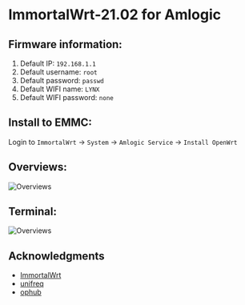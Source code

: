 #  ImmortalWrt-21.02 for Amlogic

## Firmware information:
1. Default IP: `192.168.1.1`
2. Default username: `root`
3. Default password: `passwd`
4. Default WIFI name: `LYNX`
5. Default WIFI password: `none`

## Install to EMMC:
Login to `ImmortalWrt` → `System` → `Amlogic Service` → `Install OpenWrt`

## Overviews:
![Overviews](https://i.ibb.co/pZKBR5t/Screenshot-2022-03-14-09-35-45.png)

## Terminal:
![Overviews](https://i.ibb.co/5Y7S46t/Screenshot-2022-03-14-09-40-34.png)

## Acknowledgments

- [ImmortalWrt](https://github.com/immortalwrt/immortalwrt)
- [unifreq](https://github.com/unifreq)
- [ophub](https://github.com/ophub)
